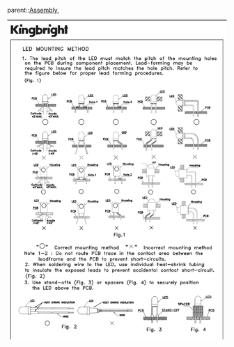 parent::[Assembly](Assembly), 

![Screen Shot 2022-10-15 at 8.51.35 PM](attachments/Screen%20Shot%202022-10-15%20at%208.51.35%20PM.png)